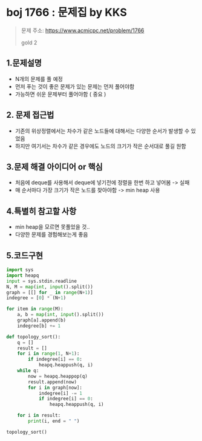 # boj 1766 : 문제집 by KKS
> 문제 주소: https://www.acmicpc.net/problem/1766
>
> gold 2

## 1.문제설명
- N개의 문제를 풀 예정
- 먼저 푸는 것이 좋은 문제가 있는 문제는 먼저 풀어야함
- 가능하면 쉬운 문제부터 풀어야함 ( 중요 )
## 2. 문제 접근법 
- 기존의 위상정렬에서는 차수가 같은 노드들에 대해서는 다양한 순서가 발생할 수 있었음
- 하지만 여기서는 차수가 같은 경우에도 노드의 크기가 작은 순서대로 풀길 원함
## 3.문제 해결 아이디어 or 핵심
- 처음에 deque를 사용해서 deque에 넣기전에 정렬을 한번 하고 넣어봄 -> 실패
- 매 순서마다 가장 크기가 작은 노드를 찾아야함 -> min heap 사용
## 4.특별히 참고할 사항
- min heap을 모르면 못풀었을 것..
- 다양한 문제를 경험해보는게 좋음

## 5.코드구현
``` python
import sys
import heapq
input = sys.stdin.readline
N, M = map(int, input().split())
graph = [[] for _ in range(N+1)]
indegree = [0] * (N+1)

for item in range(M):
    a, b = map(int, input().split())
    graph[a].append(b)
    indegree[b] += 1

def topology_sort():
    q = []
    result = []
    for i in range(1, N+1):
        if indegree[i] == 0:
            heapq.heappush(q, i)
    while q:
        now = heapq.heappop(q)
        result.append(now)
        for i in graph[now]:
            indegree[i] -= 1
            if indegree[i] == 0:
                heapq.heappush(q, i)

    for i in result:
        print(i, end = " ")

topology_sort()

```
